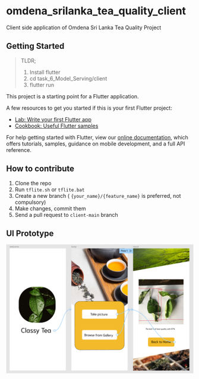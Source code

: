# omdena_srilanka_tea_quality_client

Client side application of Omdena Sri Lanka Tea Quality Project

## Getting Started

> TLDR;
>
> 1.  Install flutter
> 2.  cd task_6_Model_Serving/client
> 3.  flutter run

This project is a starting point for a Flutter application.

A few resources to get you started if this is your first Flutter project:

- [Lab: Write your first Flutter app](https://flutter.dev/docs/get-started/codelab)
- [Cookbook: Useful Flutter samples](https://flutter.dev/docs/cookbook)

For help getting started with Flutter, view our
[online documentation](https://flutter.dev/docs), which offers tutorials,
samples, guidance on mobile development, and a full API reference.

## How to contribute

1. Clone the repo
2. Run `tflite.sh` or `tflite.bat`
3. Create a new branch ( `{your_name}/{feature_name}` is preferred, not compulsory)
4. Make changes, commit them
5. Send a pull request to `client-main` branch

## UI Prototype

<img src="omdena_UI.png">
